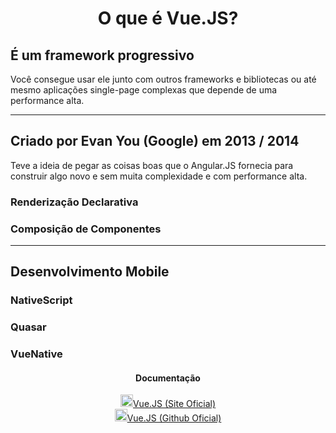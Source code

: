 <h1 align="center"> O que é Vue.JS? </h1>

## É um framework progressivo
Você consegue usar ele junto com outros frameworks e bibliotecas ou até mesmo aplicações single-page complexas que depende de uma performance alta.

---

## Criado por Evan You (Google) em 2013 / 2014
Teve a ideia de pegar as coisas boas que o Angular.JS fornecia para construir algo novo e sem muita complexidade e com performance alta.

### Renderização Declarativa
### Composição de Componentes

---

## Desenvolvimento Mobile

### NativeScript
### Quasar
### VueNative

<h4 align="center">Documentação</h4>

<p align="center">
    <a href="https://vuejs.org/">
        <img src="https://devicon.dev/devicon.git/icons/vuejs/vuejs-original.svg" height="20">Vue.JS (Site Oficial)
    </a><br/>
    <a href="https://github.com/vuejs/vue/">
        <img src="https://devicon.dev/devicon.git/icons/vuejs/vuejs-original.svg" height="20">Vue.JS (Github Oficial)
    </a>
</p>